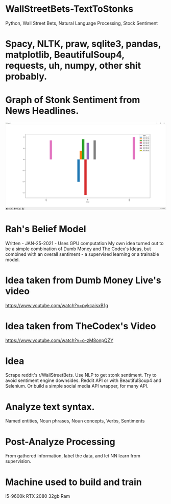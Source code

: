 # WallStreetBets-TextToStonks
Python, Wall Street Bets, Natural Language Processing, Stock Sentiment

# Spacy, NLTK, praw, sqlite3, pandas, matplotlib, BeautifulSoup4, requests, uh, numpy, other shit probably.

# Graph of Stonk Sentiment from News Headlines.
![alt text](https://github.com/SaxonRah/WallStreetBets-TextToStonks/blob/main/readme_resource/Backchecking_Figure.png?raw=true)

# Rah's Belief Model
Written - JAN-25-2021 - Uses GPU computation
My own idea turned out to be a simple combination of Dumb Money and The Codex's Ideas, but combined with an overall sentiment - a supervised learning or a trainable model.

# Idea taken from Dumb Money Live's video
https://www.youtube.com/watch?v=pykcaisxB1g
# Idea taken from TheCodex's Video
https://www.youtube.com/watch?v=o-zM8onpQZY

# Idea
Scrape reddit's r/WallStreetBets. Use NLP to get stonk sentiment. Try to avoid sentiment engine downsides.
Reddit API or with BeautifulSoup4 and Selenium. Or build a simple social media API wrapper, for many API.

# Analyze text syntax.
Named entities, Noun phrases, Noun concepts, Verbs, Sentiments

# Post-Analyze Processing
From gathered information, label the data, and let NN learn from supervision.

# Machine used to build and train
i5-9600k
RTX 2080
32gb Ram
